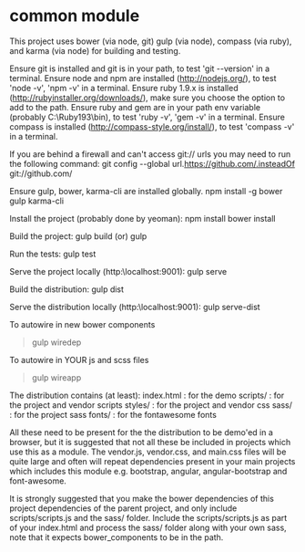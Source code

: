 # common module

This project uses bower (via node, git) gulp (via node), compass (via ruby), and karma (via node) for building and testing.

Ensure git is installed and git is in your path, to test 'git --version' in a terminal.
Ensure node and npm are installed (http://nodejs.org/), to test 'node -v', 'npm -v' in a terminal.
Ensure ruby 1.9.x is installed (http://rubyinstaller.org/downloads/), make sure you choose the option to add to the path.
Ensure ruby and gem are in your path env variable (probably C:\Ruby193\bin), to test 'ruby -v', 'gem -v' in a terminal.
Ensure compass is installed (http://compass-style.org/install/), to test 'compass -v' in a terminal.

If you are behind a firewall and can't access git:// urls you may need to run the following command:
git config --global url.https://github.com/.insteadOf git://github.com/

Ensure gulp, bower, karma-cli are installed globally.
npm install -g bower gulp karma-cli

Install the project (probably done by yeoman):
npm install
bower install

Build the project:
gulp build
(or)
gulp

Run the tests:
gulp test

Serve the project locally (http:\\localhost:9001\):
gulp serve

Build the distribution:
gulp dist

Serve the distribution locally (http:\\localhost:9001\):
gulp serve-dist

To autowire in new bower components
> gulp wiredep

To autowire in YOUR js and scss files
> gulp wireapp

The distribution contains (at least):
index.html      : for the demo
scripts/        : for the project and vendor scripts
styles/         : for the project and vendor css
sass/           : for the project sass
fonts/          : for the fontawesome fonts

All these need to be present for the the distribution to be demo'ed in a browser, but it is suggested that not all these
be included in projects which use this as a module. The vendor.js, vendor.css, and main.css files will be quite large
and often will repeat dependencies present in your main projects which includes this module e.g. bootstrap, angular,
angular-bootstrap and font-awesome.

It is strongly suggested that you make the bower dependencies of this project dependencies of the parent project, and
only include scripts/scripts.js and the sass/ folder. Include the scripts/scripts.js as part of your index.html and
process the sass/ folder along with your own sass, note that it expects bower_components to be in the path.
